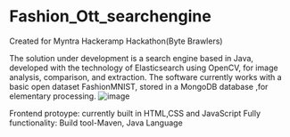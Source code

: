 # Fashion_Ott_searchengine
Created for Myntra Hackeramp Hackathon(Byte Brawlers)

The solution under development is a search engine based in Java, developed with the technology of Elasticsearch using OpenCV, for image analysis, comparison, and extraction.
 The software currently works with a basic open dataset FashionMNIST, stored in a MongoDB database ,for elementary processing. 
![image](https://github.com/user-attachments/assets/18e3ddfd-5cea-4d9e-8fa1-2fec04ac3616)

Frontend protoype: currently built in HTML,CSS and JavaScript
Fully functionality: Build tool-Maven, Java Language
